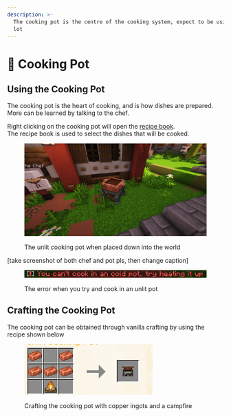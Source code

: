 ```yaml
---
description: >-
  The cooking pot is the centre of the cooking system, expect to be using it a
  lot
---
```


# 🍲 Cooking Pot

## Using the Cooking Pot

The cooking pot is the heart of cooking, and is how dishes are prepared.<br>
More can be learned by talking to the chef.

Right clicking on the cooking pot will open the [recipe book](https://#).<br>
The recipe book is used to select the dishes that will be cooked.

<figure><img src="../../.gitbook/assets/image_2023-03-31_222618688.png" alt=""><figcaption><p>The unlit cooking pot when placed down into the world</p></figcaption></figure>
[take screenshot of both chef and pot pls, then change caption]

<figure><img src="../../.gitbook/assets/image_2023-03-31_223441479.png" alt=""><figcaption><p>The error when you try and cook in an unlit pot</p></figcaption></figure>

## Crafting the Cooking Pot

The cooking pot can be obtained through vanilla crafting by using the recipe shown below

<figure><img src="../../.gitbook/assets/image_2023-03-31_223345744.png" alt=""><figcaption><p>Crafting the cooking pot with copper ingots and a campfire</p></figcaption></figure>

